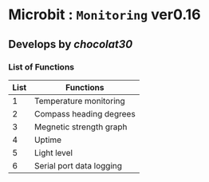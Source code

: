 # Microbit : `Monitoring` ver0.16
## Develops by ***chocolat30***

### List of Functions 
| List | Functions |
| --- | --- |
| 1 | Temperature monitoring | 
| 2 | Compass heading degrees | 
| 3 | Megnetic strength graph |
| 4 | Uptime |
| 5 | Light level |
| 6 | Serial port data logging |
